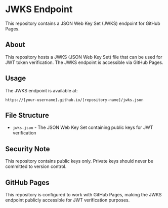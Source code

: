 # JWKS Endpoint

This repository contains a JSON Web Key Set (JWKS) endpoint for GitHub Pages.

## About

This repository hosts a JWKS (JSON Web Key Set) file that can be used for JWT token verification. The JWKS endpoint is accessible via GitHub Pages.

## Usage

The JWKS endpoint is available at:
```
https://[your-username].github.io/[repository-name]/jwks.json
```

## File Structure

- `jwks.json` - The JSON Web Key Set containing public keys for JWT verification

## Security Note

This repository contains public keys only. Private keys should never be committed to version control.

## GitHub Pages

This repository is configured to work with GitHub Pages, making the JWKS endpoint publicly accessible for JWT verification purposes.

